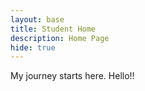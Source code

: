 ```yaml
---
layout: base
title: Student Home 
description: Home Page
hide: true
---
```


My journey starts here.
Hello!!